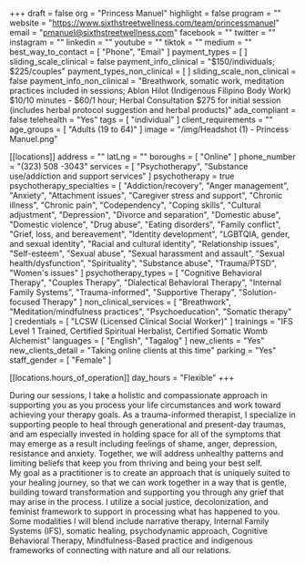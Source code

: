 +++
draft = false
org = "Princess Manuel"
highlight = false
program = ""
website = "https://www.sixthstreetwellness.com/team/princessmanuel"
email = "pmanuel@sixthstreetwellness.com"
facebook = ""
twitter = ""
instagram = ""
linkedin = ""
youtube = ""
tiktok = ""
medium = ""
best_way_to_contact = [ "Phone", "Email" ]
payment_types = [ ]
sliding_scale_clinical = false
payment_info_clinical = "$150/individuals; $225/couples"
payment_types_non_clinical = [ ]
sliding_scale_non_clinical = false
payment_info_non_clinical = "Breathwork, somatic work, meditation practices included in sessions; Ablon Hilot (Indigenous Filipino Body Work) $10/10 minutes - $60/1 hour; Herbal Consultation $275 for initial session (includes herbal protocol suggestion and herbal products)"
ada_compliant = false
telehealth = "Yes"
tags = [ "individual" ]
client_requirements = ""
age_groups = [ "Adults (19 to 64)" ]
image = "/img/Headshot (1) - Princess Manuel.png"

[[locations]]
address = ""
latLng = ""
boroughs = [ "Online" ]
phone_number = "(323) 508 -3043"
services = [
  "Psychotherapy",
  "Substance use/addiction and support services"
]
psychotherapy = true
psychotherapy_specialties = [
  "Addiction/recovery",
  "Anger management",
  "Anxiety",
  "Attachment issues",
  "Caregiver stress and support",
  "Chronic illness",
  "Chronic pain",
  "Codependency",
  "Coping skills",
  "Cultural adjustment",
  "Depression",
  "Divorce and separation",
  "Domestic abuse",
  "Domestic violence",
  "Drug abuse",
  "Eating disorders",
  "Family conflict",
  "Grief, loss, and bereavement",
  "Identity development",
  "LGBTQIA, gender, and sexual identity",
  "Racial and cultural identity",
  "Relationship issues",
  "Self-esteem",
  "Sexual abuse",
  "Sexual harassment and assault",
  "Sexual health/dysfunction",
  "Spirituality",
  "Substance abuse",
  "Trauma/PTSD",
  "Women's issues"
]
psychotherapy_types = [
  "Cognitive Behavioral Therapy",
  "Couples Therapy",
  "Dialectical Behavioral Therapy",
  "Internal Family Systems",
  "Trauma-informed",
  "Supportive Therapy",
  "Solution-focused Therapy"
]
non_clinical_services = [
  "Breathwork",
  "Meditation/mindfulness practices",
  "Psychoeducation",
  "Somatic therapy"
]
credentials = [ "LCSW (Licensed Clinical Social Worker)" ]
trainings = "IFS Level 1 Trained, Certified Spiritual Herbalist, Certified Somatic Womb Alchemist"
languages = [ "English", "Tagalog" ]
new_clients = "Yes"
new_clients_detail = "Taking online clients at this time"
parking = "Yes"
staff_gender = [ "Female" ]

  [[locations.hours_of_operation]]
  day_hours = "Flexible"
+++


During our sessions, I take a holistic and compassionate approach in  supporting you as you process your life circumstances and work toward  achieving your therapy goals. As a trauma-informed therapist, I  specialize in supporting people to heal through generational and  present-day traumas, and am especially invested in holding space for all  of the symptoms that may emerge as a result including feelings of  shame, anger, depression, resistance and anxiety. Together, we will  address unhealthy patterns and limiting beliefs that keep you from  thriving and being your best self. <br>
My  goal as a practitioner is to create an approach that is uniquely suited  to your healing journey, so that we can work together in a way that is  gentle, building toward transformation and supporting you through any  grief that may arise in the process. I utilize a social justice,  decolonization, and feminist framework to support in processing what has  happened to you.  Some modalities I will blend include narrative  therapy, Internal Family Systems (IFS), somatic healing, psychodynamic  approach, Cognitive Behavioral Therapy, Mindfulness-Based practice and  indigenous frameworks of connecting with nature and all our relations. <br>
